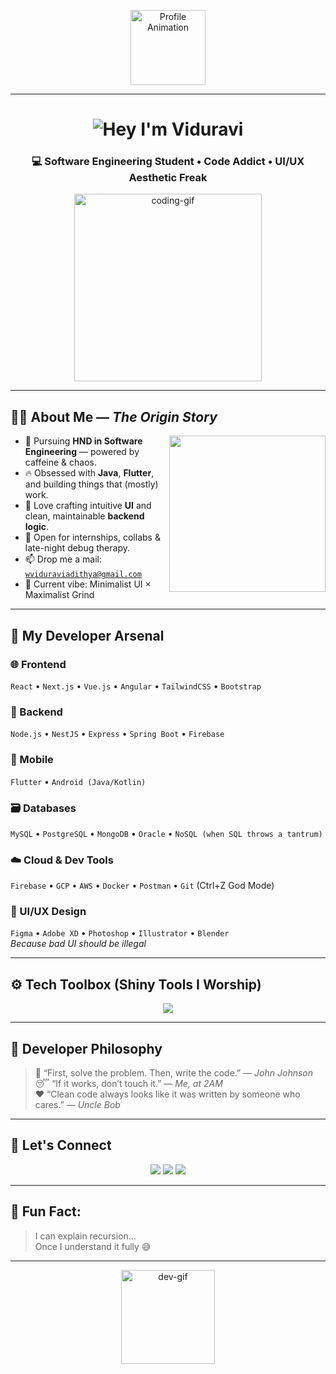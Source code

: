 <p align="center">
  <img src="https://github.com/7oSkaaa/7oSkaaa/blob/main/Images/about_me.gif?raw=true" width="120px" alt="Profile Animation">
</p>

---

<h1 align="center">
  <img src="https://readme-typing-svg.herokuapp.com?font=Fira+Code&size=30&pause=1000&color=00F7FF&center=true&vCenter=true&width=800&lines=Hey+there+👋,+I'm+Viduravi+Adithya;" alt="Hey I'm Viduravi"/>
</h1>
<h3 align="center">💻 Software Engineering Student • Code Addict • UI/UX Aesthetic Freak</h3>

<p align="center">
  <img src="https://media.giphy.com/media/qgQUggAC3Pfv687qPC/giphy.gif" width="300" alt="coding-gif"/>
</p>

---

## 👨‍🎓 About Me — *The Origin Story*

<img align="right" width="250" src="https://media.giphy.com/media/26tn33aiTi1jkl6H6/giphy.gif" />

- 🧠 Pursuing **HND in Software Engineering** — powered by caffeine & chaos.
- 🔥 Obsessed with **Java**, **Flutter**, and building things that (mostly) work.
- 🧩 Love crafting intuitive **UI** and clean, maintainable **backend logic**.
- 🤝 Open for internships, collabs & late-night debug therapy.
- 📫 Drop me a mail: [`wviduraviadithya@gmail.com`](mailto:wviduraviadithya@gmail.com)
- 🎨 Current vibe: Minimalist UI × Maximalist Grind

---

## 🚀 My Developer Arsenal

### 🌐 Frontend
`React` • `Next.js` • `Vue.js` • `Angular` • `TailwindCSS` • `Bootstrap`

### 🔧 Backend
`Node.js` • `NestJS` • `Express` • `Spring Boot` • `Firebase`

### 📱 Mobile
`Flutter` • `Android (Java/Kotlin)`

### 🗃️ Databases
`MySQL` • `PostgreSQL` • `MongoDB` • `Oracle` • `NoSQL (when SQL throws a tantrum)`

### ☁️ Cloud & Dev Tools
`Firebase` • `GCP` • `AWS` • `Docker` • `Postman` • `Git` (Ctrl+Z God Mode)

### 🎨 UI/UX Design
`Figma` • `Adobe XD` • `Photoshop` • `Illustrator` • `Blender`  
_*Because bad UI should be illegal*_

---

## ⚙️ Tech Toolbox (Shiny Tools I Worship)

<p align="center">
  <img src="https://skillicons.dev/icons?i=java,python,dart,flutter,react,nextjs,nodejs,nestjs,angular,vue,tailwind,bootstrap,mysql,postgres,mongodb,oracle,firebase,docker,git,figma,xd,photoshop,illustrator,blender" />
</p>

---

## 💬 Developer Philosophy

> 🧠 “First, solve the problem. Then, write the code.” — *John Johnson*  
> 😴 “If it works, don’t touch it.” — *Me, at 2AM*  
> ❤️ “Clean code always looks like it was written by someone who cares.” — *Uncle Bob*

---

## 🔗 Let's Connect

<p align="center">
  <a href="mailto:wviduraviadithya@gmail.com"><img src="https://img.shields.io/badge/Gmail-D14836?style=for-the-badge&logo=gmail&logoColor=white" /></a>
  <a href="https://www.linkedin.com/in/viduravi-adithya"><img src="https://img.shields.io/badge/LinkedIn-0077B5?style=for-the-badge&logo=linkedin&logoColor=white" /></a>
  <a href="https://instagram.com/loki434318561"><img src="https://img.shields.io/badge/Instagram-E4405F?style=for-the-badge&logo=instagram&logoColor=white" /></a>
</p>

---

## 🧠 Fun Fact:

> I can explain recursion…  
> Once I understand it fully 😅

---

<p align="center">
  <img src="https://media.giphy.com/media/L8K62iTDkzGX6/giphy.gif" width="150" alt="dev-gif"/>
</p>
